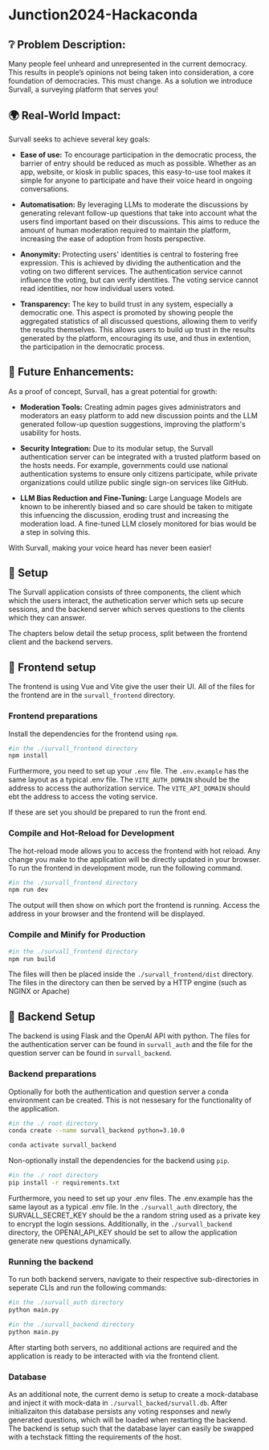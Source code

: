 # Junction2024-Hackaconda
## ❔ Problem Description:
Many people feel unheard and unrepresented in the current democracy. This results in people’s opinions not being taken into consideration, a core foundation of democracies. This must change. As a solution we introduce Survall, a surveying platform that serves you!

## 🌍 Real-World Impact:
Survall seeks to achieve several key goals:

- **Ease of use:** To encourage participation in the democratic process, the barrier of entry should be reduced as much as possible. Whether as an app, website, or kiosk in public spaces, this easy-to-use tool makes it simple for anyone to participate and have their voice heard in ongoing conversations.

- **Automatisation:** By leveraging LLMs to moderate the discussions by generating relevant follow-up questions that take into account what the users find important based on their discussions. This aims to reduce the amount of human moderation required to maintain the platform, increasing the ease of adoption from hosts perspective.

- **Anonymity:** Protecting users' identities is central to fostering free expression. This is achieved by dividing the authentication and the voting on two different services. The authentication service cannot influence the voting, but can verify identities. The voting service cannot read identities, nor how individual users voted. 

- **Transparency:** The key to build trust in any system, especially a democratic one. This aspect is promoted by showing people the aggregated statistics of all discussed questions, allowing them to verify the results themselves. This allows users to build up trust in the results generated by the platform, encouraging its use, and thus in extention, the participation in the democratic process.  

## 💭 Future Enhancements:
As a proof of concept, Survall, has a great potential for growth:

- **Moderation Tools:** Creating admin pages gives administrators and moderators an easy platform to add new discussion points and the LLM generated follow-up question suggestions, improving the platform's usability for hosts.

- **Security Integration:** Due to its modular setup, the Survall authentication server can be integrated with a trusted platform based on the hosts needs. For example, governments could use national authentication systems to ensure only citizens participate, while private organizations could utilize public single sign-on services like GitHub.

- **LLM Bias Reduction and Fine-Tuning:** Large Language Models are known to be inherently biased and so care should be taken to mitigate this infuencing the discussion, eroding trust and increasing the moderation load. A fine-tuned LLM closely monitored for bias would be a step in solving this. 

With Survall, making your voice heard has never been easier!

## 📓 Setup
The Survall application consists of three components, the client which which the users interact, the authetication server which sets up secure sessions, and the backend server which serves questions to the clients which they can answer.

The chapters below detail the setup process, split between the frontend client and the backend servers.

## 🔧 Frontend setup
The frontend is using Vue and Vite give the user their UI.
All of the files for the frontend are in the `survall_frontend` directory.

### Frontend preparations
Install the dependencies for the frontend using `npm`.
```sh
#in the ./survall_frontend directory
npm install
```

Furthermore, you need to set up your `.env` file.
The `.env.example` has the same layout as a typical .env file.
The `VITE_AUTH_DOMAIN` should be the address to access the authorization service.
The `VITE_API_DOMAIN` should ebt the address to access the voting service.

If these are set you should be prepared to run the front end.

### Compile and Hot-Reload for Development
The hot-reload mode allows you to access the frontend with hot reload.
Any change you make to the application will be directly updated in your browser.
To run the frontend in development mode, run the following command.

```sh
#in the ./survall_frontend directory
npm run dev
```

The output will then show on which port the frontend is running.
Access the address in your browser and the frontend will be displayed.

### Compile and Minify for Production

```sh
#in the ./survall_frontend directory
npm run build
```
The files will then be placed inside the `./survall_frontend/dist` directory. 
The files in the directory can then be served by a HTTP engine (such as NGINX or Apache)

## 🔨 Backend Setup
The backend is using Flask and the OpenAI API with python. The files for the authentication server can be found in `survall_auth` and the file for the question server can be found in `survall_backend`.

### Backend preparations
Optionally for both the authentication and question server a conda environment can be created. This is not nessesary for the functionality of the application.

```sh
#in the ./ root directory
conda create --name survall_backend python=3.10.0

conda activate survall_backend
```

Non-optionally install the dependencies for the backend using `pip`.

```sh
#in the ./ root directory
pip install -r requirements.txt
```

Furthermore, you need to set up your .env files. The .env.example has the same layout as a typical .env file. In the `./survall_auth` directory, the SURVALL_SECRET_KEY should be the a random string used as a private key to encrypt the login sessions. Additionally, in the `./survall_backend` directory, the OPENAI_API_KEY should be set to allow the application generate new questions dynamically.

### Running the backend
To run both backend servers, navigate to their respective sub-directories in seperate CLIs and run the following commands:

```sh
#in the ./survall_auth directory
python main.py
```

```sh
#in the ./survall_backend directory
python main.py
```
After starting both servers, no additional actions are required and the application is ready to be interacted with via the frontend client.

### Database
As an additional note, the current demo is setup to create a mock-database and inject it with mock-data in `./survall_backed/survall.db`. After initializaiton this database persists any voting responses and newly generated questions, which will be loaded when restarting the backend. The backend is setup such that the database layer can easily be swapped with a techstack fitting the requirements of the host.





